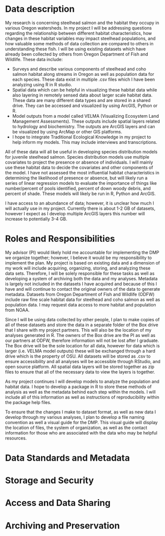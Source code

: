 # Data description

My research is concerning steelhead salmon and the habitat they occupy in various Oregon watersheds. 
In my project I will be addressing questions regarding the relationship between different habitat characteristics, how changes in these habitat variables may impact steelhead populations, and how valuable some methods of data collection are compared to others in understanding these fish. 
I will be using existing datasets which have already been collected by others from Oregon Department of Fish and Wildlife. These data include:

- Surveys and describe various components of steelhead and coho salmon habitat along streams in Oregon as well as population data for each species. These data exist in multiple .csv files which I have been analyzing using R in R studio. 
- Spatial data which can be helpful in visualizing these habitat data while also layering in remotely sensed data about larger scale habitat data. These data are many different data types and are stored in a shared drive. They can be accessed and visualized by using ArcGIS, Python or R.
- Model outputs from a model called VELMA (Visualizing Ecosystem Land Management Assessments). These outputs include spatial layers related to hydrology and biochemistry. The outputs are ArcGIS layers and can be visualized by using ArcMap or other GIS platforms. 
- I hope to integrate Traditional Ecological Knowledge in my project to help inform my models. This may include interviews and transcriptions. 

All of these data will all be useful in developing species distribution models for juvenile steelhead salmon. Species distribution models use multiple covariates to project the presence or absence of individuals. I will mainly use these habitat data to decide the covariates and other components of the model. I have not assessed the most influential habitat characteristics in determining the likelihood of presence or absence, but will likely run a series of linear regression models to evaluate the importance of things like number/percent of pools identified, percent of down woody debris, and percent of shade. These models will likely be run in R, Python and ArcGIS. 
	
I have access to an abundance of data; however, it is unclear how much I will actually use in my project. Currently there is about 1-2 GB of datasets, however I expect as I develop multiple ArcGIS layers this number will increase to potentially 3-4 GB.  

# Roles and Responsibilities

My advisor (PI) would likely hold me accountable for implementing the DMP we organize together; however, 
I believe it would be my responsibility to implement the plan. My project is based on existing data and a dimension of my work will include acquiring, organizing, storing, and analyzing these data sets. 
Therefore, I will be solely responsible for these tasks as well as developing a system of archiving both the data and my analyses. Metadata is largely not included in the datasets I have acquired and because of this I have and will continue to contact the original owners of the data to generate metadata. Datasets from Oregon Department of Fish and Wildlife (ODFW) include raw fine scale habitat data for steelhead and coho salmon as well as population data. I may request data access to more habitat and population from NOAA. 
	
Since I will be using data collected by other people, 
I plan to make copies of all of these datasets and store the data in a separate folder of the Box drive that I share with my project partners. This will also be the location of my analyses generated in R. The owners of the Box drive are the PI as well as our partners at ODFW, therefore information will not be lost after I graduate. The Box drive will be the sole location for all data, however for data which is larger (i.e. VELMA model outputs) these will be exchanged through a hard drive which is the property of OSU. All datasets will be stored as .csv to ensure accessibility and all analyses will be accessible through RStudio, and open source platform. All spatial data layers will be stored together as zip files to ensure that all of the necessary data to view the layers is together. 
	
As my project continues I will develop models to analyze the population and habitat data. I hope to develop a package in R to store these methods of analysis as well as the metadata behind each step within the models. I will include all of this information as well as instructions of reproducibility within the package help files. 
	
To ensure that the changes I make to dataset format, as well as new data I develop through my various analyses, I plan to develop a file naming convention as well a visual guide for the DMP. This visual guide will display the location of files, the system of organization, as well as the contact information for those who are associated with the data who may be helpful resources. 

# Data Standards and Metadata

# Storage and Security

# Access and Data Sharing 

# Archiving and Preservation
